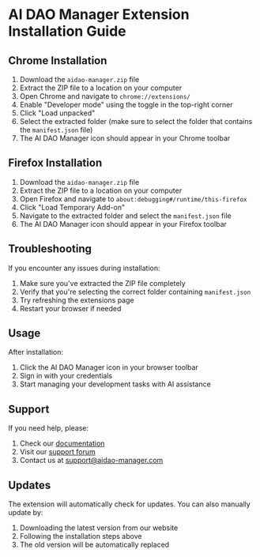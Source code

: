 # AI DAO Manager Extension Installation Guide

## Chrome Installation

1. Download the `aidao-manager.zip` file
2. Extract the ZIP file to a location on your computer
3. Open Chrome and navigate to `chrome://extensions/`
4. Enable "Developer mode" using the toggle in the top-right corner
5. Click "Load unpacked"
6. Select the extracted folder (make sure to select the folder that contains the `manifest.json` file)
7. The AI DAO Manager icon should appear in your Chrome toolbar

## Firefox Installation

1. Download the `aidao-manager.zip` file
2. Extract the ZIP file to a location on your computer
3. Open Firefox and navigate to `about:debugging#/runtime/this-firefox`
4. Click "Load Temporary Add-on"
5. Navigate to the extracted folder and select the `manifest.json` file
6. The AI DAO Manager icon should appear in your Firefox toolbar

## Troubleshooting

If you encounter any issues during installation:

1. Make sure you've extracted the ZIP file completely
2. Verify that you're selecting the correct folder containing `manifest.json`
3. Try refreshing the extensions page
4. Restart your browser if needed

## Usage

After installation:

1. Click the AI DAO Manager icon in your browser toolbar
2. Sign in with your credentials
3. Start managing your development tasks with AI assistance

## Support

If you need help, please:

1. Check our [documentation](https://docs.aidao-manager.com)
2. Visit our [support forum](https://support.aidao-manager.com)
3. Contact us at support@aidao-manager.com

## Updates

The extension will automatically check for updates. You can also manually update by:

1. Downloading the latest version from our website
2. Following the installation steps above
3. The old version will be automatically replaced 